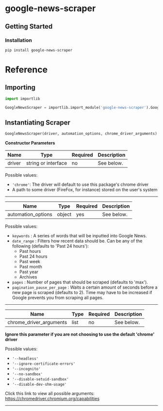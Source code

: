 # google-news-scraper

## Getting Started

### Installation

```bash
pip install google-news-scraper
```

# Reference

## Importing

```Python
import importlib

GoogleNewsScraper = importlib.import_module('google-news-scraper').GoogleNewsScraper
```

## Instantiating Scraper

```Python
GoogleNewsScraper(driver, automation_options, chrome_driver_arguments)
```

**Constructor Parameters**

| Name   | Type                | Required | Description |
| ------ | ------------------- | -------- | ----------- |
| driver | string or interface | no       | See below.  |

Possible values:

- `'chrome'`: The driver will default to use this package's chrome driver
- A path to some driver (FireFox, for instance) stored on the user's system

---

| Name               | Type   | Required | Description |
| ------------------ | ------ | -------- | ----------- |
| automation_options | object | yes      | See below.  |

Possible values:

- `keywords` : A series of words that will be inputted into Google News.
- `date_range` : Filters how recent data should be. Can be any of the following (defaults to 'Past 24 hours'):
  - Past hours
  - Past 24 hours
  - Past week
  - Past month
  - Past year
  - Archives
- `pages` : Number of pages that should be scraped (defaults to 'max').
- `pagination_pause_per_page` : Waits a certain amount of seconds before a new page is scraped (defaults to 2). Time may have to be increased if Google prevents you from scraping all pages.

---

| Name                    | Type | Required | Description |
| ----------------------- | ---- | -------- | ----------- |
| chrome_driver_arguments | list | no       | See below.  |

**Ignore this parameter if you are not choosing to use the default 'chrome' driver**

Possible values:

- `'--headless'`
- `'--ignore-certificate-errors'`
- `'--incognito'`
- `'--no-sandbox'`
- `'--disable-setuid-sandbox'`
- `'--disable-dev-shm-usage'`

Click this link to view all possible arguments: https://chromedriver.chromium.org/capabilities

---
